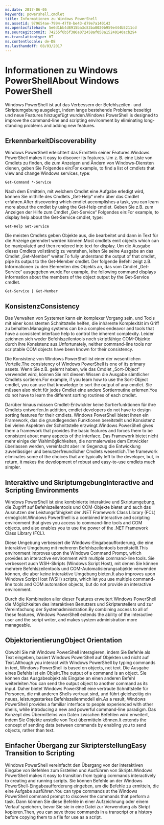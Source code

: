 ```yaml
---
ms.date: 2017-06-05
keywords: powershell,cmdlet
title: Informationen zu Windows PowerShell
ms.assetid: 979654ae-7994-47f8-be43-d79e7a140143
ms.openlocfilehash: 5e6d1bb4d8915ba3c83ba0020b959e444b5211cd
ms.sourcegitcommit: 74255f0b5f386a072458af058a15240140acb294
ms.translationtype: HT
ms.contentlocale: de-DE
ms.lasthandoff: 08/03/2017
---
```

# <a name="about-windows-powershell"></a><span data-ttu-id="2511a-103">Informationen zu Windows PowerShell</span><span class="sxs-lookup"><span data-stu-id="2511a-103">About Windows PowerShell</span></span>
<span data-ttu-id="2511a-104">Windows PowerShell ist auf das Verbessern der Befehlszeilen- und Skriptumgebung ausgelegt, indem lange bestehende Probleme beseitigt und neue Features hinzugefügt wurden.</span><span class="sxs-lookup"><span data-stu-id="2511a-104">Windows PowerShell is designed to improve the command-line and scripting environment by eliminating long-standing problems and adding new features.</span></span>

## <a name="discoverability"></a><span data-ttu-id="2511a-105">Erkennbarkeit</span><span class="sxs-lookup"><span data-stu-id="2511a-105">Discoverability</span></span>
<span data-ttu-id="2511a-106">Windows PowerShell erleichtert das Ermitteln seiner Features.</span><span class="sxs-lookup"><span data-stu-id="2511a-106">Windows PowerShell makes it easy to discover its features.</span></span> <span data-ttu-id="2511a-107">Um z. B. eine Liste von Cmdlets zu finden, die zum Anzeigen und Ändern von Windows-Diensten dienen, geben Sie Folgendes ein:</span><span class="sxs-lookup"><span data-stu-id="2511a-107">For example, to find a list of cmdlets that view and change Windows services, type:</span></span>

```
Get-Command *-Service
```

<span data-ttu-id="2511a-108">Nach dem Ermitteln, mit welchem Cmdlet eine Aufgabe erledigt wird, können Sie mithilfe des Cmdlets „Get-Help“ mehr über das Cmdlet erfahren.</span><span class="sxs-lookup"><span data-stu-id="2511a-108">After discovering which cmdlet accomplishes a task, you can learn more about the cmdlet by using the Get-Help cmdlet.</span></span> <span data-ttu-id="2511a-109">Geben Sie z.B. zum Anzeigen der Hilfe zum Cmdlet „Get-Service“ Folgendes ein:</span><span class="sxs-lookup"><span data-stu-id="2511a-109">For example, to display help about the Get-Service cmdlet, type:</span></span>

```
Get-Help Get-Service
```
<span data-ttu-id="2511a-110">Die meisten Cmdlets geben Objekte aus, die bearbeitet und dann in Text für die Anzeige gerendert werden können.</span><span class="sxs-lookup"><span data-stu-id="2511a-110">Most cmdlets emit objects which can be manipulated and then rendered into text for display.</span></span> <span data-ttu-id="2511a-111">Um die Ausgabe dieses Cmdlets vollständig zu verstehen, leiten Sie seine Ausgabe an das Cmdlet „Get-Member“ weiter.</span><span class="sxs-lookup"><span data-stu-id="2511a-111">To fully understand the output of that cmdlet, pipe its output to the Get-Member cmdlet.</span></span> <span data-ttu-id="2511a-112">Der folgende Befehl zeigt z.B. Informationen zu den Elementen des Objekts an, das vom Cmdlet „Get-Service“ ausgegeben wurde.</span><span class="sxs-lookup"><span data-stu-id="2511a-112">For example, the following command displays information about the members of the object output by the Get-Service cmdlet.</span></span>

```
Get-Service | Get-Member
```

## <a name="consistency"></a><span data-ttu-id="2511a-113">Konsistenz</span><span class="sxs-lookup"><span data-stu-id="2511a-113">Consistency</span></span>
<span data-ttu-id="2511a-114">Das Verwalten von Systemen kann ein komplexer Vorgang sein, und Tools mit einer konsistenten Schnittstelle helfen, die inhärente Komplexität im Griff zu behalten.</span><span class="sxs-lookup"><span data-stu-id="2511a-114">Managing systems can be a complex endeavor and tools that have a consistent interface help to control the inherent complexity.</span></span> <span data-ttu-id="2511a-115">Leider zeichnen sich weder Befehlszeilentools noch skriptfähige COM-Objekte durch ihre Konsistenz aus.</span><span class="sxs-lookup"><span data-stu-id="2511a-115">Unfortunately, neither command-line tools nor scriptable COM objects have been known for their consistency.</span></span>

<span data-ttu-id="2511a-116">Die Konsistenz von Windows PowerShell ist einer der wesentlichen Vorteile.</span><span class="sxs-lookup"><span data-stu-id="2511a-116">The consistency of Windows PowerShell is one of its primary assets.</span></span> <span data-ttu-id="2511a-117">Wenn Sie z.B. gelernt haben, wie das Cmdlet „Sort-Object“ verwendet wird, können Sie mit diesem Wissen die Ausgabe sämtlicher Cmdlets sortieren.</span><span class="sxs-lookup"><span data-stu-id="2511a-117">For example, if you learn how to use the Sort-Object cmdlet, you can use that knowledge to sort the output of any cmdlet.</span></span> <span data-ttu-id="2511a-118">Sie müssen also nicht für jedes Cmdlet eine andere Sortierroutine erlernen.</span><span class="sxs-lookup"><span data-stu-id="2511a-118">You do not have to learn the different sorting routines of each cmdlet.</span></span>

<span data-ttu-id="2511a-119">Darüber hinaus müssen Cmdlet-Entwickler keine Sortierfunktionen für ihre Cmdlets entwerfen.</span><span class="sxs-lookup"><span data-stu-id="2511a-119">In addition, cmdlet developers do not have to design sorting features for their cmdlets.</span></span> <span data-ttu-id="2511a-120">Windows PowerShell bietet ihnen ein Framework, das die grundlegenden Funktionen bereitstellt und Konsistenz bei vielen Aspekten der Schnittstelle erzwingt.</span><span class="sxs-lookup"><span data-stu-id="2511a-120">Windows PowerShell gives them a framework that provides the basic features and forces them to be consistent about many aspects of the interface.</span></span> <span data-ttu-id="2511a-121">Das Framework bietet nicht mehr einige der Wahlmöglichkeiten, die normalerweise dem Entwickler überlassen werden, vereinfacht aber im Gegenzug die Entwicklung zuverlässiger und benutzerfreundlicher Cmdlets wesentlich.</span><span class="sxs-lookup"><span data-stu-id="2511a-121">The framework eliminates some of the choices that are typically left to the developer, but, in return, it makes the development of robust and easy-to-use cmdlets much simpler.</span></span>

## <a name="interactive-and-scripting-environments"></a><span data-ttu-id="2511a-122">Interaktive und Skriptumgebung</span><span class="sxs-lookup"><span data-stu-id="2511a-122">Interactive and Scripting Environments</span></span>
<span data-ttu-id="2511a-123">Windows PowerShell ist eine kombinierte interaktive und Skriptumgebung, die Zugriff auf Befehlszeilentools und COM-Objekte bietet und auch das Ausnutzen der Leistungsfähigkeit der .NET Framework Class Library (FCL) ermöglicht.</span><span class="sxs-lookup"><span data-stu-id="2511a-123">Windows PowerShell is a combined interactive and scripting environment that gives you access to command-line tools and COM objects, and also enables you to use the power of the .NET Framework Class Library (FCL).</span></span>

<span data-ttu-id="2511a-124">Diese Umgebung verbessert die Windows-Eingabeaufforderung, die eine interaktive Umgebung mit mehreren Befehlszeilentools bereitstellt.</span><span class="sxs-lookup"><span data-stu-id="2511a-124">This environment improves upon the Windows Command Prompt, which provides an interactive environment with multiple command-line tools.</span></span> <span data-ttu-id="2511a-125">Sie verbessert auch WSH-Skripts (Windows Script Host), mit denen Sie können mehrere Befehlszeilentools und COM-Automatisierungsobjekte verwenden können, die aber keine interaktive Umgebung bieten.</span><span class="sxs-lookup"><span data-stu-id="2511a-125">It also improves upon Windows Script Host (WSH) scripts, which let you use multiple command-line tools and COM automation objects, but do not provide an interactive environment.</span></span>

<span data-ttu-id="2511a-126">Durch die Kombination aller dieser Features erweitert Windows PowerShell die Möglichkeiten des interaktiven Benutzers und Skripterstellers und zur Vereinfachung der Systemadministration.</span><span class="sxs-lookup"><span data-stu-id="2511a-126">By combining access to all of these features, Windows PowerShell extends the ability of the interactive user and the script writer, and makes system administration more manageable.</span></span>

## <a name="object-orientation"></a><span data-ttu-id="2511a-127">Objektorientierung</span><span class="sxs-lookup"><span data-stu-id="2511a-127">Object Orientation</span></span>
<span data-ttu-id="2511a-128">Obwohl Sie mit Windows PowerShell interagieren, indem Sie Befehle als Text eingeben, basiert Windows PowerShell auf Objekten und nicht auf Text.</span><span class="sxs-lookup"><span data-stu-id="2511a-128">Although you interact with Windows PowerShell by typing commands in text, Windows PowerShell is based on objects, not text.</span></span> <span data-ttu-id="2511a-129">Die Ausgabe eines Befehls ist ein Objekt.</span><span class="sxs-lookup"><span data-stu-id="2511a-129">The output of a command is an object.</span></span> <span data-ttu-id="2511a-130">Sie können das Ausgabeobjekt als Eingabe an einen anderen Befehl weiterleiten.</span><span class="sxs-lookup"><span data-stu-id="2511a-130">You can send the output object to another command as its input.</span></span> <span data-ttu-id="2511a-131">Daher bietet Windows PowerShell eine vertraute Schnittstelle für Personen, die mit anderen Shells vertraut sind, und führt gleichzeitig ein neues, leistungsstarkes Befehlszeilenmodell ein.</span><span class="sxs-lookup"><span data-stu-id="2511a-131">As a result, Windows PowerShell provides a familiar interface to people experienced with other shells, while introducing a new and powerful command-line paradigm.</span></span> <span data-ttu-id="2511a-132">Das Konzept des Übermittelns von Daten zwischen Befehlen wird erweitert, indem Sie Objekte anstelle von Text übermitteln können.</span><span class="sxs-lookup"><span data-stu-id="2511a-132">It extends the concept of sending data between commands by enabling you to send objects, rather than text.</span></span>

## <a name="easy-transition-to-scripting"></a><span data-ttu-id="2511a-133">Einfacher Übergang zur Skripterstellung</span><span class="sxs-lookup"><span data-stu-id="2511a-133">Easy Transition to Scripting</span></span>
<span data-ttu-id="2511a-134">Windows PowerShell vereinfacht den Übergang von der interaktiven Eingabe von Befehlen zum Erstellen und Ausführen von Skripts.</span><span class="sxs-lookup"><span data-stu-id="2511a-134">Windows PowerShell makes it easy to transition from typing commands interactively to creating and running scripts.</span></span> <span data-ttu-id="2511a-135">Sie können Befehle an der Windows PowerShell-Eingabeaufforderung eingeben, um die Befehle zu ermitteln, die eine Aufgabe ausführen.</span><span class="sxs-lookup"><span data-stu-id="2511a-135">You can type commands at the Windows PowerShell command prompt to discover the commands that perform a task.</span></span> <span data-ttu-id="2511a-136">Dann können Sie diese Befehle in einer Aufzeichnung oder einem Verlauf speichern, bevor Sie sie in eine Datei zur Verwendung als Skript kopieren.</span><span class="sxs-lookup"><span data-stu-id="2511a-136">Then, you can save those commands in a transcript or a history before copying them to a file for use as a script.</span></span>

